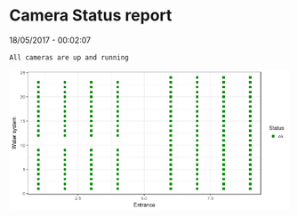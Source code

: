 Camera Status report
================
18/05/2017 - 00:02:07

    All cameras are up and running

![](camreport_files/figure-markdown_github/unnamed-chunk-2-1.png)
